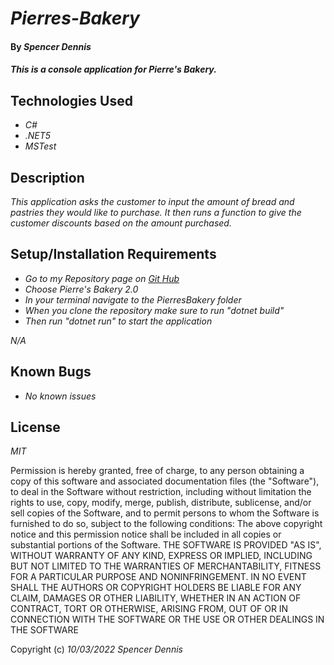 # _Pierres-Bakery_
 
#### By _**Spencer Dennis**_
 
#### _This is a console application for Pierre's Bakery._
 
## Technologies Used
 
* _C#_
* _.NET5_
* _MSTest_
 
 
## Description
 
_This application asks the customer to input the amount of bread and pastries they would like to purchase. It then runs a function to give the customer discounts based on the amount purchased._
 
## Setup/Installation Requirements
 
* _Go to my Repository page on [Git Hub](https://github.com/SpencerJDennis/Pierres-Bakery2.0)_
* _Choose Pierre's Bakery 2.0_
* _In your terminal navigate to the PierresBakery folder_
* _When you clone the repository make sure to run "dotnet build"_
* _Then run "dotnet run" to start the application_
 
_N/A_
 
## Known Bugs
 
* _No known issues_
 
## License
 
_MIT_
 
Permission is hereby granted, free of charge, to any person obtaining a copy of this software and associated documentation files (the "Software"), to deal in the Software without restriction, including without limitation the rights to use, copy, modify, merge, publish, distribute, sublicense, and/or sell copies of the Software, and to permit persons to whom the Software is furnished to do so, subject to the following conditions:
The above copyright notice and this permission notice shall be included in all copies or substantial portions of the Software.
THE SOFTWARE IS PROVIDED "AS IS", WITHOUT WARRANTY OF ANY KIND, EXPRESS OR IMPLIED, INCLUDING BUT NOT LIMITED TO THE WARRANTIES OF MERCHANTABILITY, FITNESS FOR A PARTICULAR PURPOSE AND NONINFRINGEMENT. IN NO EVENT SHALL THE AUTHORS OR COPYRIGHT HOLDERS BE LIABLE FOR ANY CLAIM, DAMAGES OR OTHER LIABILITY, WHETHER IN AN ACTION OF CONTRACT, TORT OR OTHERWISE, ARISING FROM, OUT OF OR IN CONNECTION WITH THE SOFTWARE OR THE USE OR OTHER DEALINGS IN THE SOFTWARE
 
Copyright (c) _10/03/2022_ _Spencer Dennis_